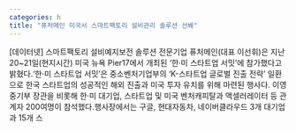 ```yaml
---
categories: h
title: "퓨처메인 미국서 스마트팩토리 설비관리 솔루션 선봬"
---
```

[데이터넷] 스마트팩토리 설비예지보전 솔루션 전문기업 퓨처메인(대표 이선휘)은 지난 20~21일(현지시간) 미국 뉴욕 Pier17에서 개최된 ‘한·미 스타트업 서밋’에 참가했다고 밝혔다.‘한·미 스타트업 서밋’은 중소벤처기업부의 ‘K-스타트업 글로벌 진출 전략’ 일환으로 한국 스타트업의 성공적인 해외 진출과 미국 투자 유치를 위해 마련된 행사다. 이영 중기부 장관을 비롯해 한·미 대기업, 스타트업 및 미국 벤처캐피탈과 액셀러레이터 등 관계자 200여명이 참석했다.행사장에서는 구글, 현대자동차, 네이버클라우드 3개 대기업과 15개 스